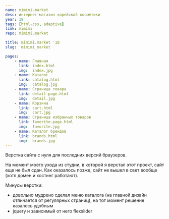 ```yaml
---
name: mimimi.market
desc: интернет-магазин корейской косметики
year: 18
tags: [html-css, adaptive]
link: mimimi
repo: mimimi.market

title: mimimi.market '18
slug:  mimimi_market

pages:
    - name: Главная
      link: index.html
      img:  index.jpg
    - name: Каталог
      link: catalog.html
      img:  catalog.jpg
    - name: Страница товара
      link: detail-page.html
      img:  detail.jpg
    - name: Корзина
      link: cart.html
      img:  cart.jpg
    - name: Страница избранных товаров
      link: favorite-page.html
      img:  favorite.jpg
    - name: Каталог брендов
      link: brands.html
      img:  brands.jpg
---
```


Верстка сайта с нуля для последних версий браузеров.

На момент моего ухода из студии, в которой я верстал этот проект, сайт еще не был сдан. Как оказалось позже, сайт не вышел в свет вообще (хотя домен и хостинг работают).

Минусы верстки:
- довольно мудрено сделал меню каталога (на главной дизайн отличается от регулярных страниц), на тот момент решение казалось удобным
- jquery и зависимый от него flexslider